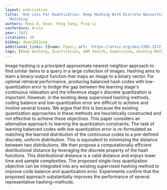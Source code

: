 ```yaml
---
layout: publication
title: 'One Loss For Quantization: Deep Hashing With Discrete Wasserstein Distributional
  Matching'
authors: Khoa D. Doan, Peng Yang, Ping Li
conference: Arxiv
year: 2022
citations: 39
bibkey: doan2022one
additional_links: [{name: Paper, url: 'https://arxiv.org/abs/2205.15721'}]
tags: [Deep Hashing, Quantization, ANN Search, Supervised, Hashing Methods]
---
```

Image hashing is a principled approximate nearest neighbor approach to find
similar items to a query in a large collection of images. Hashing aims to learn
a binary-output function that maps an image to a binary vector. For optimal
retrieval performance, producing balanced hash codes with low-quantization
error to bridge the gap between the learning stage's continuous relaxation and
the inference stage's discrete quantization is important. However, in the
existing deep supervised hashing methods, coding balance and low-quantization
error are difficult to achieve and involve several losses. We argue that this
is because the existing quantization approaches in these methods are
heuristically constructed and not effective to achieve these objectives. This
paper considers an alternative approach to learning the quantization
constraints. The task of learning balanced codes with low quantization error is
re-formulated as matching the learned distribution of the continuous codes to a
pre-defined discrete, uniform distribution. This is equivalent to minimizing
the distance between two distributions. We then propose a computationally
efficient distributional distance by leveraging the discrete property of the
hash functions. This distributional distance is a valid distance and enjoys
lower time and sample complexities. The proposed single-loss quantization
objective can be integrated into any existing supervised hashing method to
improve code balance and quantization error. Experiments confirm that the
proposed approach substantially improves the performance of several
representative hashing~methods.